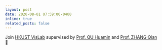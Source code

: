 ```yaml
---
layout: post
date: 2020-08-01 07:59:00-0400
inline: true
related_posts: false
---
```



Join [HKUST VisLab](http://vis.cse.ust.hk/) supervised by [Prof. QU Huamin](http://huamin.org/) and [Prof. ZHANG Qian](https://www.cse.ust.hk/~qianzh/) :sunflower: